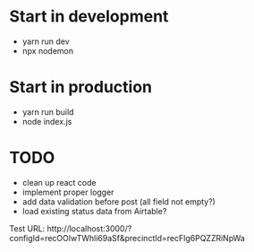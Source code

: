 # Start in development
- yarn run dev
- npx nodemon

# Start in production
- yarn run build
- node index.js

# TODO
- clean up react code
- implement proper logger
- add data validation before post (all field not empty?)
- load existing status data from Airtable?

Test URL: http://localhost:3000/?configId=recOOlwTWhli69aSf&precinctId=recFlg6PQZZRiNpWa
